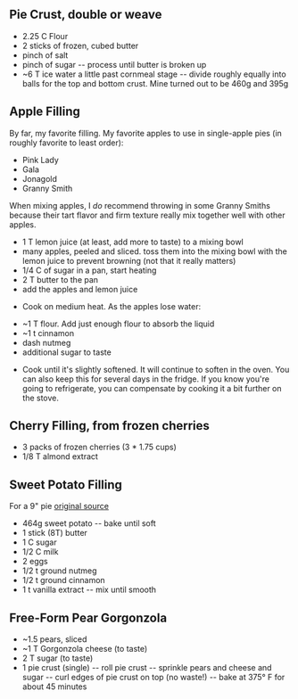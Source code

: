 ## Pie Crust, double or weave
+ 2.25 C Flour
+ 2 sticks of frozen, cubed butter
+ pinch of salt
+ pinch of sugar
-- process until butter is broken up
+ ~6 T ice water a little past cornmeal stage
-- divide roughly equally into balls for the top and bottom crust. Mine turned
   out to be 460g and 395g

## Apple Filling

By far, my favorite filling. My favorite apples to use in single-apple pies (in roughly favorite to least order):

* Pink Lady
* Gala
* Jonagold
* Granny Smith

When mixing apples, I *do* recommend throwing in some Granny Smiths because their tart flavor and firm texture
really mix together well with other apples.

+ 1 T lemon juice (at least, add more to taste) to a mixing bowl
+ many apples, peeled and sliced. toss them into the mixing bowl with the lemon juice to prevent browning (not that it really matters)
+ 1/4 C of sugar in a pan, start heating
+ 2 T butter to the pan
+ add the apples and lemon juice
* Cook on medium heat. As the apples lose water:
+ ~1 T flour. Add just enough flour to absorb the liquid
+ ~1 t cinnamon
+ dash nutmeg
+ additional sugar to taste
* Cook until it's slightly softened. It will continue to soften in the oven. You can also keep this for several days in the fridge. If you know you're going to refrigerate, you can compensate by cooking it a bit further on the stove.


## Cherry Filling, from frozen cherries
+ 3 packs of frozen cherries (3 * 1.75 cups)
+ 1/8 T almond extract


## Sweet Potato Filling

For a 9" pie [original source](http://allrecipes.com/recipe/sweet-potato-pie-i/)

+ 464g sweet potato
-- bake until soft
+ 1 stick (8T) butter
+ 1 C sugar
+ 1/2 C milk
+ 2 eggs
+ 1/2 t ground nutmeg
+ 1/2 t ground cinnamon
+ 1 t vanilla extract
-- mix until smooth


## Free-Form Pear Gorgonzola
+ ~1.5 pears, sliced
+ ~1 T Gorgonzola cheese (to taste)
+ 2 T sugar (to taste)
+ 1 pie crust (single)
-- roll pie crust
-- sprinkle pears and cheese and sugar
-- curl edges of pie crust on top (no waste!)
-- bake at 375° F for about 45 minutes
